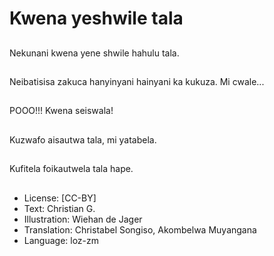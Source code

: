 # Kwena yeshwile tala

##
Nekunani kwena yene shwile hahulu tala.

##
Neibatisisa zakuca hanyinyani hainyani ka kukuza. Mi cwale...

##
POOO!!! Kwena seiswala!

##
Kuzwafo aisautwa tala, mi yatabela.

##
Kufitela foikautwela tala hape.

##
* License: [CC-BY]
* Text: Christian G.
* Illustration: Wiehan de Jager
* Translation: Christabel Songiso, Akombelwa Muyangana
* Language: loz-zm
